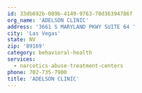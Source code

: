 ```yaml
---
id: 33db692b-089b-4149-9763-70d36394786f
org_name: 'ADELSON CLINIC'
address: '3661 S MARYLAND PKWY SUITE 64 '
city: 'Las Vegas'
state: NV
zip: '89169'
category: behavioral-health
services:
  - narcotics-abuse-treatment-centers
phone: 702-735-7900
title: 'ADELSON CLINIC'
---
```

